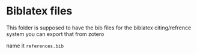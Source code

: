 # Biblatex files
This folder is supposed to have the bib files for the biblatex citing/refrence system you can export that from zotero

name it `references.bib`